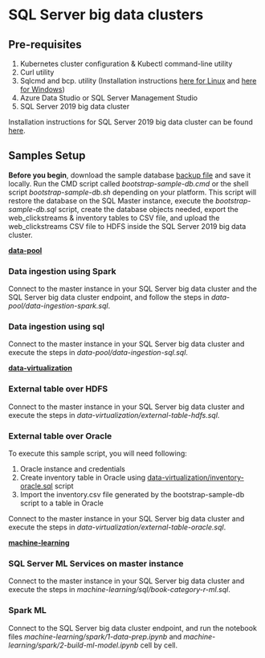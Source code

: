 # SQL Server big data clusters

## Pre-requisites
1. Kubernetes cluster configuration & Kubectl command-line utility
2. Curl utility
3. Sqlcmd and bcp. utility (Installation instructions [here for Linux](https://docs.microsoft.com/en-us/sql/linux/sql-server-linux-setup-tools?view=sql-server-ver15) and [here for Windows](https://www.microsoft.com/en-us/download/details.aspx?id=53591))
4. Azure Data Studio or SQL Server Management Studio
5. SQL Server 2019 big data cluster

Installation instructions for SQL Server 2019 big data cluster can be found [here](https://docs.microsoft.com/en-us/sql/big-data-cluster/deployment-guidance?view=sql-server-2017).

## Samples Setup

**Before you begin**, download the sample database [backup file](https://sqlchoice.blob.core.windows.net/sqlchoice/static/tpcxbb_1gb.bak) and save it locally. Run the CMD script called *bootstrap-sample-db.cmd* or the shell script *bootstrap-sample-db.sh* depending on your platform. This script will restore the database on the SQL Master instance, execute the *bootstrap-sample-db.sql* script, create the database objects needed, export the web_clickstreams & inventory tables to CSV file, and upload the web_clickstreams CSV file to HDFS inside the SQL Server 2019 big data cluster.

__[data-pool](data-pool/)__

### Data ingestion using Spark
Connect to the master instance in your SQL Server big data cluster and the SQL Server big data cluster endpoint, and follow the steps in *data-pool/data-ingestion-spark.sql*.

### Data ingestion using sql
Connect to the master instance in your SQL Server big data cluster and execute the steps in *data-pool/data-ingestion-sql.sql*.

__[data-virtualization](data-virtualization/)__

### External table over HDFS
Connect to the master instance in your SQL Server big data cluster and execute the steps in *data-virtualization/external-table-hdfs.sql*.

### External table over Oracle
To execute this sample script, you will need following:
1. Oracle instance and credentials
1. Create inventory table in Oracle using [data-virtualization/inventory-oracle.sql](data-virtualization/inventory-oracle.sql/) script
1. Import the inventory.csv file generated by the bootstrap-sample-db script to a table in Oracle

Connect to the master instance in your SQL Server big data cluster and execute the steps in *data-virtualization/external-table-oracle.sql*.

__[machine-learning](machine-learning/)__

### SQL Server ML Services on master instance
Connect to the master instance in your SQL Server big data cluster and execute the steps in *machine-learning/sql/book-category-r-ml.sql*.

### Spark ML
Connect to the SQL Server big data cluster endpoint, and run the notebook files *machine-learning/spark/1-data-prep.ipynb* and *machine-learning/spark/2-build-ml-model.ipynb* cell by cell.
